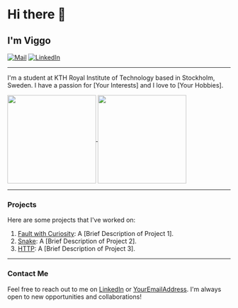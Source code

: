 
<!-- Your GitHub README -->
<!-- Headings -->
# Hi there 👋
## I'm Viggo


<!-- Badges -->
[![Mail](https://img.shields.io/badge/Mail-vschutt@kth.se-blue?style=flat-square&logo=appveyor)](mailto:vschutt@kth.se)
[![LinkedIn](https://img.shields.io/badge/LinkedIn-Viggo_Schütt-blue?style=flat-square&logo=appveyor)](https://linkedin.com/in/viggo-ossian-schütt-2a888b2b3)  

---

<!-- Introduction -->
I'm a student at KTH Royal Institute of Technology based in Stockholm, Sweden. I have a passion for [Your Interests] and I love to [Your Hobbies].

<!-- GitHub Stats -->
<a href="https://github.com/anuraghazra/github-readme-stats">
  <img height=200 align="center" src="https://github-readme-stats.vercel.app/api?username=VicassoS" />
</a>
<a href="https://github.com/anuraghazra/convoychat">
  <img height=200 align="center" src="https://github-readme-stats.vercel.app/api/top-langs?username=VicassoS&layout=compact&langs_count=8&card_width=320" />
</a>

---

<!-- Projects -->
### Projects

Here are some projects that I've worked on:

1. [Fault with Curiosity](https://github.com/CodenameAlphamale/FaultWithCuriosity): A [Brief Description of Project 1].
2. [Snake](https://github.com/YourGitHubUsername/Project2): A [Brief Description of Project 2].
3. [HTTP](https://github.com/YourGitHubUsername/Project3): A [Brief Description of Project 3].

---

<!-- Contact Me -->
### Contact Me

Feel free to reach out to me on [LinkedIn](https://linkedin.com/in/YourLinkedInUsername) or [YourEmailAddress](mailto:youremail@example.com). I'm always open to new opportunities and collaborations!



